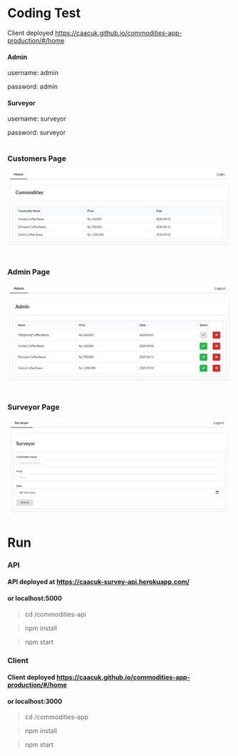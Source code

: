 # Coding Test

Client deployed https://caacuk.github.io/commodities-app-production/#/home

#### Admin

username: admin

password: admin

#### Surveyor

username: surveyor

password: surveyor

#

### Customers Page

![commodities](https://github.com/caacuk/commodities/blob/master/screenshots/commodities.PNG?raw=true)

#

### Admin Page

![admin](https://github.com/caacuk/commodities/blob/master/screenshots/admin.PNG?raw=true)

#

### Surveyor Page

![surveyor](https://github.com/caacuk/commodities/blob/master/screenshots/surveyor.PNG?raw=true)

# Run

### API

#### API deployed at https://caacuk-survey-api.herokuapp.com/

#### or localhost:5000

> cd /commodities-api

> npm install

> npm start

### Client

#### Client deployed https://caacuk.github.io/commodities-app-production/#/home

#### or localhost:3000

> cd /commodities-app

> npm install

> npm start
